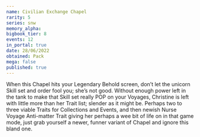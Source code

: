 ```yaml
---
name: Civilian Exchange Chapel
rarity: 5
series: snw
memory_alpha:
bigbook_tier: 8
events: 12
in_portal: true
date: 28/06/2022
obtained: Pack
mega: false
published: true
---
```


When this Chapel hits your Legendary Behold screen, don’t let the unicorn Skill set and order fool you; she’s not good. Without enough power left in the tank to make that Skill set really POP on your Voyages, Christine is left with little more than her Trait list; slender as it might be. Perhaps two to three viable Traits for Collections and Events, and then newish Nurse Voyage Anti-matter Trait giving her perhaps a wee bit of life on in that game mode, just grab yourself a newer, funner variant of Chapel and ignore this bland one.
